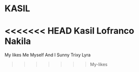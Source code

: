 # KASIL

<<<<<<< HEAD
Kasil
Lofranco
Nakila
=======
My likes
Me
Myself
And
I
Sunny
Trixy
Lyra
>>>>>>> My-likes
